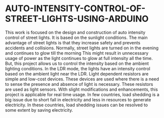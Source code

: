 # AUTO-INTENSITY-CONTROL-OF-STREET-LIGHTS-USING-ARDUINO
This work is focused on the design and construction of auto intensity  control of street lights. It is based on the sunlight conditions. The main  advantage of street lights is that they increase safety and prevents  accidents and collisions. Normally, street lights are turned on in the  evening and continues to glow till the morning This might result in  unnecessary usage of power as the light continues to glow at full  intensity all the time. But, this project allows us to control the intensity  based on the ambient lighting conditions. In the LDR mode, the lights  have an intensity control based on the ambient light near the LDR.  Light dependent resistors are simple and low-cost devices. These  devices are used where there is a need to sense the presence and  absence of light is necessary. These resistors are used as light  sensors. With slight modifications and enhancements, this project is  applicable for real time usage. In few countries, load shedding is a big  issue due to short fall in electricity and less in resources to generate  electricity. In these countries, load shedding issues can be resolved to  some extent by saving electricity.
